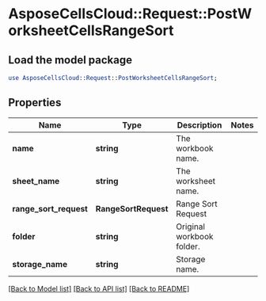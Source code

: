 # AsposeCellsCloud::Request::PostWorksheetCellsRangeSort 

## Load the model package
```perl
use AsposeCellsCloud::Request::PostWorksheetCellsRangeSort;
```

## Properties
Name | Type | Description | Notes
------------ | ------------- | ------------- | -------------
**name** | **string** | The workbook name. |
**sheet_name** | **string** | The worksheet name. |
**range_sort_request** | **RangeSortRequest** | Range Sort Request  |
**folder** | **string** | Original workbook folder. |
**storage_name** | **string** | Storage name. |  

[[Back to Model list]](../README.md#documentation-for-requests) [[Back to API list]](../README.md#documentation-for-api-endpoints) [[Back to README]](../README.md)

